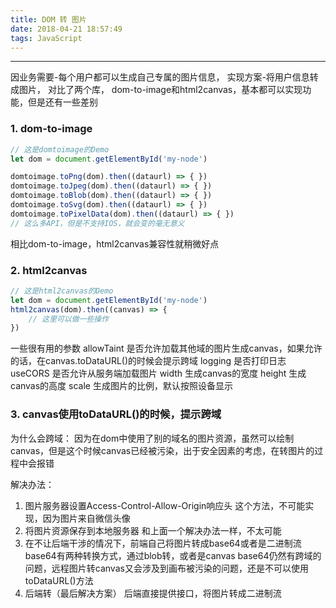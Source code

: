 ```yaml
---
title: DOM 转 图片
date: 2018-04-21 18:57:49
tags: JavaScript
---
```


------

因业务需要-每个用户都可以生成自己专属的图片信息， 实现方案-将用户信息转成图片，
对比了两个库， dom-to-image和html2canvas，基本都可以实现功能，但是还有一些差别

### 1. dom-to-image

```javascript
// 这是domtoimage的Demo
let dom = document.getElementById('my-node')

domtoimage.toPng(dom).then((dataurl) => { })
domtoimage.toJpeg(dom).then((dataurl) => { })
domtoimage.toBlob(dom).then((dataurl) => { })
domtoimage.toSvg(dom).then((dataurl) => { })
domtoimage.toPixelData(dom).then((dataurl) => { })
// 这么多API，但是不支持IOS，就会变的毫无意义

```

相比dom-to-image，html2canvas兼容性就稍微好点
<!--more-->
### 2. html2canvas
```javascript
// 这是html2canvas的Demo
let dom = document.getElementById('my-node')
html2canvas(dom).then((canvas) => {
    // 这里可以做一些操作
})

```
一些很有用的参数
allowTaint 是否允许加载其他域的图片生成canvas，如果允许的话，在canvas.toDataURL()的时候会提示跨域
logging    是否打印日志
useCORS    是否允许从服务端加载图片
width      生成canvas的宽度
height     生成canvas的高度
scale      生成图片的比例，默认按照设备显示


### 3. canvas使用toDataURL()的时候，提示跨域

为什么会跨域：
因为在dom中使用了别的域名的图片资源，虽然可以绘制canvas，但是这个时候canvas已经被污染，出于安全因素的考虑，在转图片的过程中会报错

解决办法：
1. 图片服务器设置Access-Control-Allow-Origin响应头
这个方法，不可能实现，因为图片来自微信头像
2. 将图片资源保存到本地服务器
和上面一个解决办法一样，不太可能
3. 在不让后端干涉的情况下，前端自己将图片转成base64或者是二进制流
base64有两种转换方式，通过blob转，或者是canvas
base64仍然有跨域的问题，远程图片转canvas又会涉及到画布被污染的问题，还是不可以使用toDataURL()方法
4. 后端转（最后解决方案）
后端直接提供接口，将图片转成二进制流

